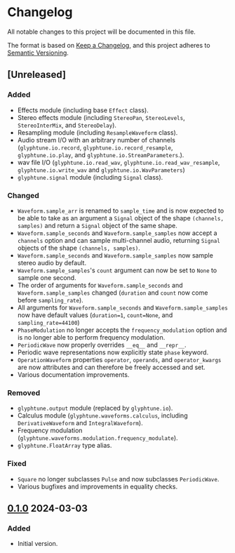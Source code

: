 # Changelog

All notable changes to this project will be documented in this file.

The format is based on [Keep a Changelog](https://keepachangelog.com/en/1.1.0/),
and this project adheres to [Semantic Versioning](https://semver.org/spec/v2.0.0.html).

## [Unreleased]

### Added

- Effects module (including base `Effect` class).
- Stereo effects module (including `StereoPan`, `StereoLevels`, `StereoInterMix`, and `StereoDelay`).
- Resampling module (including `ResampleWaveform` class).
- Audio stream I/O with an arbitrary number of channels (`glyphtune.io.record`, `glyphtune.io.record_resample`, `glyphtune.io.play`, and `glyphtune.io.StreamParameters`.).
- wav file I/O (`glyphtune.io.read_wav`, `glyphtune.io.read_wav_resample`, `glyphtune.io.write_wav` and `glyphtune.io.WavParameters`)
- `glyphtune.signal` module (including `Signal` class).

### Changed

- `Waveform.sample_arr` is renamed to `sample_time` and is now expected to be able to take as an argument a `Signal` object of the shape `(channels, samples)` and return a `Signal` object of the same shape.
- `Waveform.sample_seconds` and `Waveform.sample_samples` now accept a `channels` option and can sample multi-channel audio, returning `Signal` objects of the shape `(channels, samples)`.
- `Waveform.sample_seconds` and `Waveform.sample_samples` now sample stereo audio by default.
- `Waveform.sample_samples`'s `count` argument can now be set to `None` to sample one second.
- The order of arguments for `Waveform.sample_seconds` and `Waveform.sample_samples` changed (`duration` and `count` now come before `sampling_rate`).
- All arguments for `Waveform.sample_seconds` and `Waveform.sample_samples` now have default values (`duration=1`, `count=None`, and `sampling_rate=44100`)
- `PhaseModulation` no longer accepts the `frequency_modulation` option and is no longer able to perform frequency modulation.
- `PeriodicWave` now properly overrides `__eq__` and `__repr__`.
- Periodic wave representations now explicitly state `phase` keyword.
- `OperationWaveform` properties `operator`, `operands`, and `operator_kwargs` are now attributes and can therefore be freely accessed and set. 
- Various documentation improvements.

### Removed

- `glyphtune.output` module (replaced by `glyphtune.io`).
- Calculus module (`glyphtune.waveforms.calculus`, including `DerivativeWaveform` and `IntegralWaveform`).
- Frequency modulation (`glyphtune.waveforms.modulation.frequency_modulate`).
- `glyphtune.FloatArray` type alias.

### Fixed

- `Square` no longer subclasses `Pulse` and now subclasses `PeriodicWave`.
- Various bugfixes and improvements in equality checks.

## [0.1.0] 2024-03-03

### Added

- Initial version.

[0.1.0]: https://github.com/PYEEDM/glyphtune/releases/tag/0.1.0